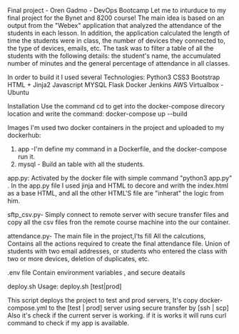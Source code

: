 Final project - Oren Gadmo - DevOps Bootcamp
Let me to inturduce to my final project for the Bynet and 8200 course!
The main idea is based on an output from the "Webex" application that analyzed the attendance of the students in each lesson.
In addition, the application calculated the length of time the students were in class, the number of devices they connected to, the type of devices, emails, etc.
The task was to filter a table of all the students with the following details:
the student's name, the accumulated number of minutes and the general percentage of attendance in all classes.

In order to build it I used several Technologies:
Python3
CSS3 
Bootstrap
HTML + Jinja2
Javascript
MYSQL
Flask
Docker
Jenkins
AWS
Virtualbox - Ubuntu

Installation
Use the command cd to get into the docker-compose direcory location and write the command:
docker-compose up --build

Images
I'm used two docker containers in the project and uploaded to my dockerhub:
1) app -I'm define my command in a Dockerfile, and the docker-compose run it.
2) mysql - Build an table with all the students.

app.py:
Activated by the docker file with simple command "python3 app.py" .
In the app.py file I used jinja and HTML to decore and writh the index.html as a base HTML, and all the other HTML'S file are "inherat" the logic from him. 

sftp_csv.py-
Simply connect to remote server with secure transfer files and copy all the csv files fron the remote course machine into the our container.

attendance.py-
The main file in the project,I'ts fill All the calcutions, Contains all the actions required to create the final attendance file. Union of students with two email addresses, or students who entered the class with two or more devices, deletion of duplicates, etc.

.env file
Contain environment variables , and secure deatails 

deploy.sh
Usage: deploy.sh [test|prod]

This script deploys the project to test and prod servers,
It's copy docker-compose.yml to the [test | prod] server using secure transfer by [ssh | scp]
Also it's check if the current server is working.
if it is works it will runs curl command to check if my app is available.
